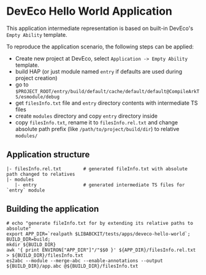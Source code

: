 # DevEco Hello World Application

This application intermediate representation is based on built-in DevEco's `Empty Ability` template.

To reproduce the application scenario, the following steps can be applied:
- Create new project at DevEco, select `Application -> Empty Ability` template.
- build HAP (or just module named `entry` if defaults are used during project creation)
- go to `$PROJECT_ROOT/entry/build/default/cache/default/default@CompileArkTS/esmodule/debug`
- get `filesInfo.txt` file and `entry` directory contents with intermediate TS files
- create `modules` directory and copy `entry` directory inside
- copy `filesInfo.txt`, rename it to `filesInfo.rel.txt` and change absolute path prefix (like `/path/to/project/build/dir`) to relative `modules/`

## Application structure

```
|- filesInfo.rel.txt        # generated fileInfo.txt with absolute path changed to relatives
|- modules
   |- entry                 # generated intermediate TS files for `entry` module
```

## Building the application

```(bash)
# echo "generate fileInfo.txt for by extending its relative paths to absolute"
export APP_DIR=`realpath $LIBABCKIT/tests/apps/deveco-hello-world`; BUILD_DIR=build;
mkdir ${BUILD_DIR}
awk '{ print ENVIRON["APP_DIR"]"/"$$0 }' ${APP_DIR}/filesInfo.rel.txt > ${BUILD_DIR}/filesInfo.txt
es2abc --module --merge-abc --enable-annotations --output ${BUILD_DIR}/app.abc @${BUILD_DIR}/filesInfo.txt
```
